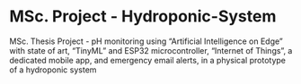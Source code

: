 # MSc. Project - Hydroponic-System
MSc. Thesis Project - pH monitoring using “Artificial Intelligence on Edge” with state of art, “TinyML” and ESP32 microcontroller, “Internet of Things”, a dedicated mobile app, and emergency email alerts, in a physical prototype of a hydroponic system 
